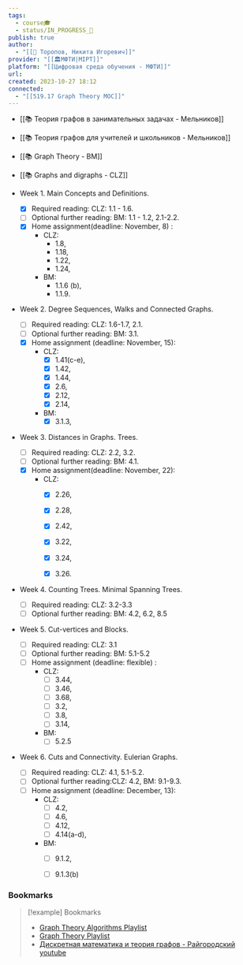 ```yaml
---
tags:
  - course🎓
  - status/IN_PROGRESS_🌿
publish: true
author:
  - "[[👤 Торопов, Никита Игоревич]]"
provider: "[[🏛МФТИ|MIPT]]"
platform: "[[Цифровая среда обучения - МФТИ]]"
url: 
created: 2023-10-27 18:12
connected:
  - "[[519.17 Graph Theory MOC]]"
---
```

- [[📚 Теория графов в занимательных задачах - Мельников]]
- [[📚 Теория графов для учителей и школьников - Мельников]]
- [[📚 Graph Theory - BM]]
- [[📚 Graphs and digraphs - CLZ]]


- Week 1. Main Concepts and Definitions.
	- [x] Required reading: CLZ: 1.1 - 1.6.
	- [ ] Optional further reading: BM: 1.1 - 1.2, 2.1-2.2.
	- [x] Home assignment(deadline: November, 8) : 
		- CLZ: 
			- 1.8, 
			- 1.18, 
			- 1.22, 
			- 1.24, 
		- BM: 
			- 1.1.6 (b),
			- 1.1.9. 

- Week 2. Degree Sequences, Walks and Connected Graphs.
	- [ ] Required reading: CLZ: 1.6-1.7, 2.1.
	- [ ] Optional further reading: BM: 3.1.
	- [x] Home assignment (deadline: November, 15): 
		- CLZ: 
			- [x] 1.41(c-e), 
			- [x] 1.42, 
			- [x] 1.44, 
			- [x] 2.6, 
			- [x] 2.12, 
			- [x] 2.14, 
		- BM: 
			- [x] 3.1.3,

- Week 3. Distances in Graphs. Trees.
	- [ ] Required reading: CLZ: 2.2, 3.2.
	- [ ] Optional further reading: BM: 4.1.
	- [x] Home assignment(deadline: November, 22): 
		- CLZ: 
			- [x] 2.26, 
			- [x] 2.28, 
			- [x] 2.42, 
			- [x] 3.22, 
			- [x] 3.24, 
			- [x] 3.26. 


- Week 4. Counting Trees. Minimal Spanning Trees.
	- [ ] Required reading: CLZ: 3.2-3.3
	- [ ] Optional further reading: BM: 4.2, 6.2, 8.5

- Week 5. Cut-vertices and Blocks.
	- [ ] Required reading: CLZ: 3.1
	- [ ] Optional further reading: BM: 5.1-5.2
	- [ ] Home assignment (deadline: flexible) : 
		- CLZ: 
			- [ ] 3.44, 
			- [ ] 3.46, 
			- [ ] 3.68, 
			- [ ] 3.2, 
			- [ ] 3.8, 
			- [ ] 3.14, 
		- BM: 
			- [ ] 5.2.5 

- Week 6. Cuts and Connectivity. Eulerian Graphs.
	- [ ] Required reading: CLZ: 4.1, 5.1-5.2.
	- [ ] Optional further reading:CLZ: 4.2, BM: 9.1-9.3.
	- [ ] Home assignment (deadline: December, 13): 
		- CLZ: 
			- [ ] 4.2, 
			- [ ] 4.6, 
			- [ ] 4.12, 
			- [ ] 4.14(a-d), 
		- BM: 
			- [ ] 9.1.2, 
			- [ ] 9.1.3(b) 



### Bookmarks
> [!example] Bookmarks
> - [Graph Theory Algorithms Playlist](https://www.youtube.com/playlist?list=PLDV1Zeh2NRsDGO4--qE8yH72HFL1Km93P)
> - [Graph Theory Playlist](https://www.youtube.com/watch?v=ZQY4IfEcGvM&list=PLztBpqftvzxXBhbYxoaZJmnZF6AUQr1mH)
> - [Дискретная математика и теория графов - Райгородский youtube](https://www.youtube.com/playlist?list=PL51E_hyhGzZJaLpmOqmo-qf4zTpqXM_ol)
